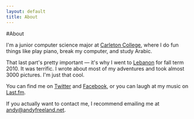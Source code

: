 ```yaml
---
layout: default
title: About
---
```


#About

I'm a junior computer science major at [Carleton College](http://www.carleton.edu), where I do fun things like play piano, break my computer, and study Arabic.

That last part's pretty important &mdash; it's why I went to [Lebanon](/lebanon/) for fall term 2010. It was terrific. I wrote about most of my adventures and took almost 3000 pictures. I'm just that cool.

You can find me on [Twitter](http://twitter.com/rouge8) and [Facebook](http://www.facebook.com/andy.freeland), or you can laugh at my music on [Last.fm](http://www.last.fm/user/Rouge8).

If you actually want to contact me, I recommend emailing me at <andy@andyfreeland.net>.

